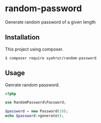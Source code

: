 # random-password

Generate random password of a given length

## Installation

This project using composer.

```
$ composer require syahrur/random-password
```

## Usage

Genrate random password.

```php
<?php

use RandomPassword\Password;

$password = new Password(10);
echo $password->generate();
```
